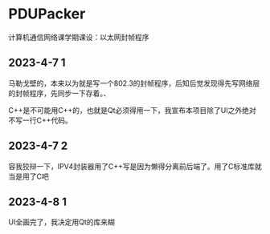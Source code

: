 # PDUPacker

计算机通信网络课学期课设：以太网封帧程序

## 2023-4-7 1

马勒戈壁的，本来以为就是写一个802.3的封帧程序，后知后觉发现得先写网络层的封帧程序，先同步一下存着。、

C++是不可能用C++的，也就是Qt必须得用一下，我宣布本项目除了UI之外绝对不写一行C++代码。

## 2023-4-7 2

容我狡辩一下，IPV4封装器用了C++写是因为懒得分离前后端了。用了C标准库就当是用了C吧

## 2023-4-8 1

UI全画完了，我决定用Qt的库来糊
